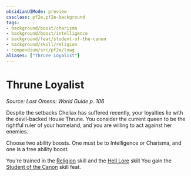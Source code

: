 ```yaml
---
obsidianUIMode: preview
cssclass: pf2e,pf2e-background
tags:
- background/boost/charisma
- background/boost/intelligence
- background/feat/student-of-the-canon
- background/skill/religion
- compendium/src/pf2e/lowg
aliases: ["Thrune Loyalist"]
---
```

# Thrune Loyalist
*Source: Lost Omens: World Guide p. 106*  

Despite the setbacks Cheliax has suffered recently, your loyalties lie with the devil-backed House Thrune. You consider the current queen to be the rightful ruler of your homeland, and you are willing to act against her enemies.

Choose two ability boosts. One must be to Intelligence or Charisma, and one is a free ability boost.

You're trained in the [Religion](/compendium/skills.md#Religion) skill and the [Hell Lore](/compendium/skills.md#Lore) skill You gain the [Student of the Canon](/compendium/feats/student-of-the-canon.md) skill feat.